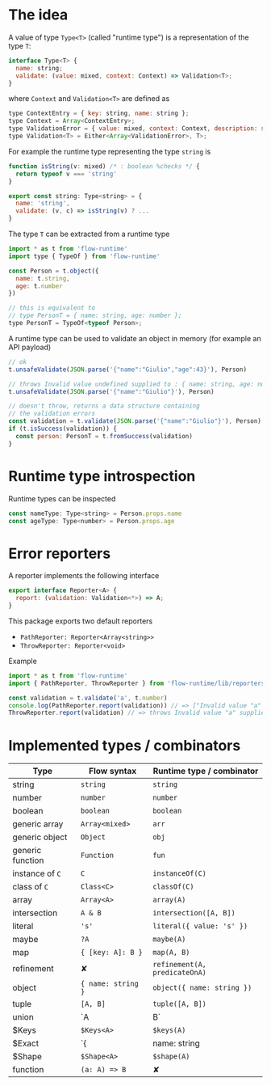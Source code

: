 # The idea

A value of type `Type<T>` (called "runtime type") is a representation of the type `T`:

```js
interface Type<T> {
  name: string;
  validate: (value: mixed, context: Context) => Validation<T>;
}
```

where `Context` and `Validation<T>` are defined as

```js
type ContextEntry = { key: string, name: string };
type Context = Array<ContextEntry>;
type ValidationError = { value: mixed, context: Context, description: string };
type Validation<T> = Either<Array<ValidationError>, T>;
```

For example the runtime type representing the type `string` is

```js
function isString(v: mixed) /* : boolean %checks */ {
  return typeof v === 'string'
}

export const string: Type<string> = {
  name: 'string',
  validate: (v, c) => isString(v) ? ...
}
```

The type `T` can be extracted from a runtime type

```js
import * as t from 'flow-runtime'
import type { TypeOf } from 'flow-runtime'

const Person = t.object({
  name: t.string,
  age: t.number
})

// this is equivalent to
// type PersonT = { name: string, age: number };
type PersonT = TypeOf<typeof Person>;
```

A runtime type can be used to validate an object in memory (for example an API payload)

```js
// ok
t.unsafeValidate(JSON.parse('{"name":"Giulio","age":43}'), Person)

// throws Invalid value undefined supplied to : { name: string, age: number }/age: number
t.unsafeValidate(JSON.parse('{"name":"Giulio"}'), Person)

// doesn't throw, returns a data structure containing
// the validation errors
const validation = t.validate(JSON.parse('{"name":"Giulio"}'), Person)
if (t.isSuccess(validation)) {
  const person: PersonT = t.fromSuccess(validation)
}
```

# Runtime type introspection

Runtime types can be inspected

```js
const nameType: Type<string> = Person.props.name
const ageType: Type<number> = Person.props.age
```

# Error reporters

A reporter implements the following interface

```js
export interface Reporter<A> {
  report: (validation: Validation<*>) => A;
}
```

This package exports two default reporters

- `PathReporter: Reporter<Array<string>>`
- `ThrowReporter: Reporter<void>`

Example

```js
import * as t from 'flow-runtime'
import { PathReporter, ThrowReporter } from 'flow-runtime/lib/reporters/default'

const validation = t.validate('a', t.number)
console.log(PathReporter.report(validation)) // => ["Invalid value "a" supplied to : number"]
ThrowReporter.report(validation) // => throws Invalid value "a" supplied to : number
```

# Implemented types / combinators

| Type | Flow syntax | Runtime type / combinator |
|------|-------|-------------|
| string | `string` | `string` |
| number | `number` | `number` |
| boolean | `boolean` | `boolean` |
| generic array | `Array<mixed>` | `arr` |
| generic object | `Object` | `obj` |
| generic function | `Function` | `fun` |
| instance of `C` | `C` | `instanceOf(C)` |
| class of `C` | `Class<C>` | `classOf(C)` |
| array | `Array<A>` | `array(A)` |
| intersection | `A & B` | `intersection([A, B])` |
| literal | `'s'` | `literal({ value: 's' })` |
| maybe | `?A` | `maybe(A)` |
| map | `{ [key: A]: B }` | `map(A, B)` |
| refinement | ✘ | `refinement(A, predicateOnA)` |
| object | `{ name: string }` | `object({ name: string })` |
| tuple | `[A, B]` | `tuple([A, B])` |
| union | `A | B` | `union([A, B])` |
| $Keys | `$Keys<A>` | `$keys(A)` |
| $Exact | `{| name: string |}` | `$exact({ name: string })` |
| $Shape | `$Shape<A>` | `$shape(A)` |
| function | `(a: A) => B` | ✘ |
